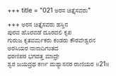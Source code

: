 +++
title = "021 ಅರಸ ಚಿತ್ತೈಸವರು"

+++
ಅರಸ ಚಿತ್ತೈಸವರು ಹಸ್ತಿನ  
ಪುರವ ಹೊರವಡೆ ದೂರದಲಿ ಕೃಪ  
ಗುರುಜ ಕೃತವರ್ಮಕರು ಕಂಡರು ಕೌರವೇಶ್ವರನ  
ಅರಸಿಯರ ನಾನಾದಿಗಂತದ  
ಧರಣಿಪರ ಭಗದತ್ತ ಮಾದ್ರೇ  
ಶ್ವರ ಜಯದ್ರಥ ಕರ್ಣ ದುಶ್ಯಾಸನರ ರಾಣಿಯರ      ॥21॥